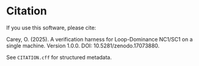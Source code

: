 # Citation

If you use this software, please cite:

Carey, O. (2025). A verification harness for Loop-Dominance NC1/SC1 on a single machine. Version 1.0.0. DOI: 10.5281/zenodo.17073880.

See `CITATION.cff` for structured metadata.
